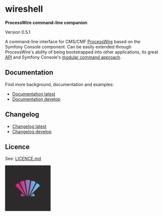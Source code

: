 # wireshell
**ProcessWire command-line companion**

Version 0.5.1

A command-line interface for CMS/CMF [ProcessWire](https://processwire.com) based on the Symfony Console component.
Can be easily extended through ProcessWire's ability of being bootstrapped into other applications, its great [API](https://processwire.com/api/) and
Symfony Console's [modular command approach](http://symfony.com/doc/current/components/console/introduction%20%20%20%20%20%20.html).

## Documentation

Find more background, documentation and examples:

- [Documentation latest](http://docs.wireshell.pw/)
- [Documentation develop](http://docs.wireshell.pw/en/develop/)

## Changelog 

- [Changelog latest](http://docs.wireshell.pw/en/latest/changelog/)
- [Changelog develop](http://docs.wireshell.pw/en/develop/changelog/)

## Licence

See: [LICENCE.md](/LICENCE.md)

![wireshell logo](/docs/assets/img/logo.png?raw=true)
